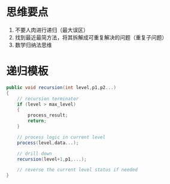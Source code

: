 # 思维要点

1. 不要人肉进行递归（最大误区）
2. 找到最近最简方法，将其拆解成可重复解决的问题（重复子问题）
3. 数学归纳法思维

# 递归模板

```csharp
public void recursion(int level,p1,p2...)
{
    // recursion terminator
    if (level > max_level)
    {
        process_result;
        return;
    }

    // process logic in current level
    process(level,data...);

    // drill down
    recursion(level+1,p1,...);

    // reverse the current level status if needed    
}
```